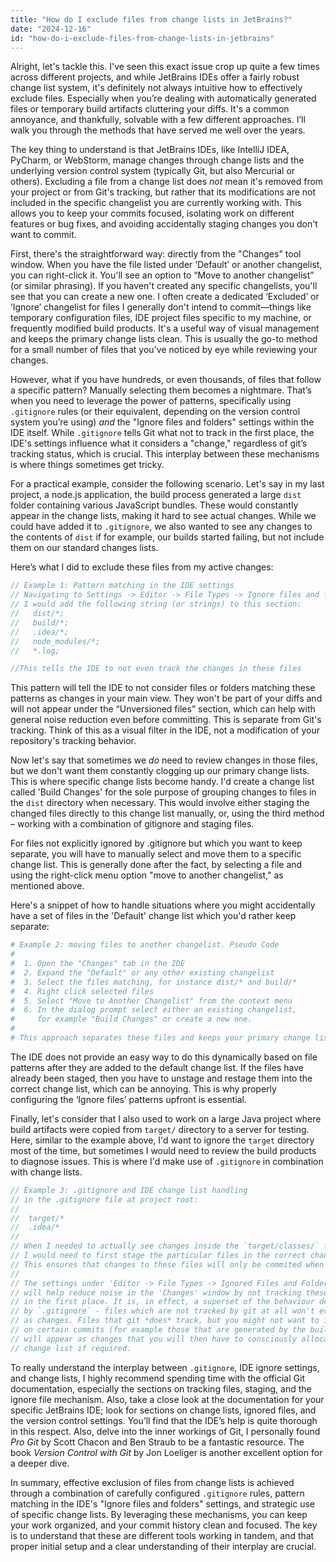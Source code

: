 ```yaml
---
title: "How do I exclude files from change lists in JetBrains?"
date: "2024-12-16"
id: "how-do-i-exclude-files-from-change-lists-in-jetbrains"
---
```


Alright, let's tackle this. I've seen this exact issue crop up quite a few times across different projects, and while JetBrains IDEs offer a fairly robust change list system, it's definitely not always intuitive how to effectively exclude files. Especially when you’re dealing with automatically generated files or temporary build artifacts cluttering your diffs. It's a common annoyance, and thankfully, solvable with a few different approaches. I’ll walk you through the methods that have served me well over the years.

The key thing to understand is that JetBrains IDEs, like IntelliJ IDEA, PyCharm, or WebStorm, manage changes through change lists and the underlying version control system (typically Git, but also Mercurial or others). Excluding a file from a change list does *not* mean it's removed from your project or from Git's tracking, but rather that its modifications are not included in the specific changelist you are currently working with. This allows you to keep your commits focused, isolating work on different features or bug fixes, and avoiding accidentally staging changes you don't want to commit.

First, there's the straightforward way: directly from the "Changes" tool window. When you have the file listed under ‘Default’ or another changelist, you can right-click it. You'll see an option to “Move to another changelist” (or similar phrasing). If you haven't created any specific changelists, you'll see that you can create a new one. I often create a dedicated ‘Excluded’ or ‘Ignore’ changelist for files I generally don't intend to commit—things like temporary configuration files, IDE project files specific to my machine, or frequently modified build products. It's a useful way of visual management and keeps the primary change lists clean. This is usually the go-to method for a small number of files that you've noticed by eye while reviewing your changes.

However, what if you have hundreds, or even thousands, of files that follow a specific pattern? Manually selecting them becomes a nightmare. That’s when you need to leverage the power of patterns, specifically using `.gitignore` rules (or their equivalent, depending on the version control system you’re using) *and* the "Ignore files and folders" settings within the IDE itself. While `.gitignore` tells Git what not to track in the first place, the IDE's settings influence what it considers a "change," regardless of git’s tracking status, which is crucial. This interplay between these mechanisms is where things sometimes get tricky.

For a practical example, consider the following scenario. Let's say in my last project, a node.js application, the build process generated a large `dist` folder containing various JavaScript bundles. These would constantly appear in the change lists, making it hard to see actual changes. While we could have added it to `.gitignore`, we also wanted to see any changes to the contents of `dist` if for example, our builds started failing, but not include them on our standard changes lists.

Here’s what I did to exclude these files from my active changes:

```javascript
// Example 1: Pattern matching in the IDE settings
// Navigating to Settings -> Editor -> File Types -> Ignore files and folders
// I would add the following string (or strings) to this section:
//   dist/*;
//   build/*;
//   .idea/*;
//   node_modules/*;
//   *.log;

//This tells the IDE to not even track the changes in these files
```

This pattern will tell the IDE to not consider files or folders matching these patterns as changes in your main view. They won't be part of your diffs and will not appear under the “Unversioned files” section, which can help with general noise reduction even before committing. This is separate from Git's tracking. Think of this as a visual filter in the IDE, not a modification of your repository's tracking behavior.

Now let's say that sometimes we *do* need to review changes in those files, but we don't want them constantly clogging up our primary change lists. This is where specific change lists become handy. I'd create a change list called 'Build Changes' for the sole purpose of grouping changes to files in the `dist` directory when necessary. This would involve either staging the changed files directly to this change list manually, or, using the third method – working with a combination of gitignore and staging files.

For files not explicitly ignored by .gitignore but which you want to keep separate, you will have to manually select and move them to a specific change list. This is generally done after the fact, by selecting a file and using the right-click menu option "move to another changelist," as mentioned above.

Here's a snippet of how to handle situations where you might accidentally have a set of files in the 'Default' change list which you'd rather keep separate:

```python
# Example 2: moving files to another changelist. Pseudo Code
#
#  1. Open the "Changes" tab in the IDE
#  2. Expand the "Default" or any other existing changelist
#  3. Select the files matching, for instance dist/* and build/*
#  4. Right click selected files
#  5. Select "Move to Another Changelist" from the context menu
#  6. In the dialog prompt select either an existing changelist,
#     for example "Build Changes" or create a new one.
#
# This approach separates these files and keeps your primary change list focused.
```

The IDE does not provide an easy way to do this dynamically based on file patterns after they are added to the default change list. If the files have already been staged, then you have to unstage and restage them into the correct change list, which can be annoying. This is why properly configuring the ‘Ignore files’ patterns upfront is essential.

Finally, let's consider that I also used to work on a large Java project where build artifacts were copied from `target/` directory to a server for testing. Here, similar to the example above, I'd want to ignore the `target` directory most of the time, but sometimes I would need to review the build products to diagnose issues. This is where I'd make use of `.gitignore` in combination with change lists.

```java
// Example 3: .gitignore and IDE change list handling
// in the .gitignore file at project root:
//
//  target/*
//  .idea/*
//
// When I needed to actually see changes inside the `target/classes/` folder,
// I would need to first stage the particular files in the correct changelist.
// This ensures that changes to these files will only be commited when I explicitly add them to a specific changeset
//
// The settings under 'Editor -> File Types -> Ignored Files and Folders'
// will help reduce noise in the 'Changes' window by not tracking these changes
// in the first place. It is, in effect, a superset of the behaviour defined
// by `.gitignore` - files which are not tracked by git at all won't even appear
// as changes. Files that git *does* track, but you might not want to include
// on certain commits (for example those that are generated by the build system),
// will appear as changes that you will then have to consciously allocate to another
// change list if required.
```

To really understand the interplay between `.gitignore`, IDE ignore settings, and change lists, I highly recommend spending time with the official Git documentation, especially the sections on tracking files, staging, and the ignore file mechanism. Also, take a close look at the documentation for your specific JetBrains IDE; look for sections on change lists, ignored files, and the version control settings. You’ll find that the IDE’s help is quite thorough in this respect. Also, delve into the inner workings of Git, I personally found *Pro Git* by Scott Chacon and Ben Straub to be a fantastic resource. The book *Version Control with Git* by Jon Loeliger is another excellent option for a deeper dive.

In summary, effective exclusion of files from change lists is achieved through a combination of carefully configured `.gitignore` rules, pattern matching in the IDE's "Ignore files and folders" settings, and strategic use of specific change lists. By leveraging these mechanisms, you can keep your work organized, and your commit history clean and focused. The key is to understand that these are different tools working in tandem, and that proper initial setup and a clear understanding of their interplay are crucial.
